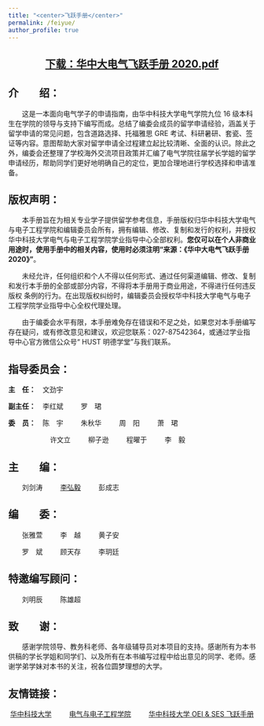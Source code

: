 ```yaml
---
title: "<center>飞跃手册</center>"
permalink: /feiyue/
author_profile: true
---
```

 
## <center> <a href="https://github.com/Pengchengzhi/Pengchengzhi.github.io/blob/master/files/feiyue/%E5%8D%8E%E4%B8%AD%E5%A4%A7%E7%94%B5%E6%B0%94%E9%A3%9E%E8%B7%83%E6%89%8B%E5%86%8C.pdf">下载：华中大电气飞跃手册 2020.pdf</a> </center>
    
## 介&emsp;&emsp;绍：

&emsp;&emsp;这是一本面向电气学子的申请指南，由华中科技大学电气学院九位 16 级本科生在学院的领导与支持下编写而成。总结了编委会成员的留学申请经验，涵盖关于留学申请的常见问题，包含道路选择、托福雅思 GRE 考试、科研暑研、套瓷、签证等内容。意图帮助大家对留学申请全过程建立起比较清晰、全面的认识。除此之外，编委会还整理了学校海外交流项目政策并汇编了电气学院往届学长学姐的留学申请经历，帮助同学们更好地明确自己的定位，更加合理地进行学校选择和申请准备。

## 版权声明：

&emsp;&emsp;本手册旨在为相关专业学子提供留学参考信息，手册版权归华中科技大学电气与电子工程学院和编辑委员会所有，拥有编辑、修改、复制和发行的权利，并授权华中科技大学电气与电子工程学院学业指导中心全部权利。<b>您仅可以在个人非商业用途时，使用手册中的相关内容，使用时必须注明“来源：《华中大电气飞跃手册 2020》”</b>。
    
&emsp;&emsp;未经允许，任何组织和个人不得以任何形式、通过任何渠道编辑、修改、复制和发行本手册的全部或部分内容，不得将本手册用于商业用途，不得进行任何违反版权 条例的行为。在出现版权纠纷时，编辑委员会授权华中科技大学电气与电子工程学院学业指导中心全权代理处理。

&emsp;&emsp;由于编委会水平有限，本手册难免存在错误和不足之处，如果您对本手册编写存在疑问，或有修改意见和建议，欢迎您联系：027-87542364，或通过学业指导中心官方微信公众号“ HUST 明德学堂”与我们联系。

## 指导委员会：

<b>主&emsp;任：</b>&emsp;文劲宇

<b>副主任：</b>&emsp;李红斌 &emsp;&emsp; 罗&emsp;珺

<b>委&emsp;员：</b>&emsp;陈&emsp;宇  &emsp;&emsp;  朱秋华  &emsp;&emsp;  周&emsp;阳  &emsp;&emsp;  萧&emsp;珺 

&emsp;&emsp;&emsp;&emsp;&emsp;&ensp;&nbsp;  许文立  &emsp;&emsp;  柳子逊   &emsp;&emsp; 程曜于 &emsp;&emsp;   李&emsp;毅

## 主&emsp;&emsp;编：

&emsp;&emsp;刘剑涛 &emsp;&emsp; <a href="http://hongyili.net/">李弘毅</a>  &emsp;&emsp; 彭成志

## 编&emsp;&emsp;委：

&emsp;&emsp;张雅萱 &emsp;&emsp; 李&emsp;越  &emsp;&emsp; 黄子安

&emsp;&emsp;罗&emsp;斌 &emsp;&emsp; 顾天存 &emsp;&emsp; 李玥廷



## 特邀编写顾问：

&emsp;&emsp;刘明辰 &emsp;&emsp; 陈雄超

## 致&emsp;&emsp;谢：

&emsp;&emsp;感谢学院领导、教务科老师、各年级辅导员对本项目的支持。感谢所有为本书供稿的学长学姐和同学们、以及所有在本书编写过程中给出意见的同学、老师。感谢学弟学妹对本书的关注，祝各位圆梦理想的大学。

## 友情链接：

<center> <a href="https://www.hust.edu.cn/">华中科技大学</a> &emsp;&emsp;
 <a href="http://ceee.hust.edu.cn/">电气与电子工程学院</a> &emsp;&emsp;
 <a href="https://hust-feiyue.github.io/">华中科技大学 OEI & SES 飞跃手册</a> </center>




